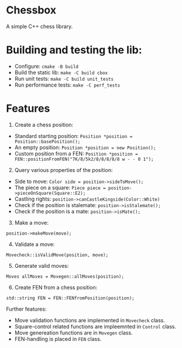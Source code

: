 # Chessbox

A simple C++ chess library.

# Building and testing the lib:
- Configure: `cmake -B build`
- Build the static lib: `make -C build cbox`
- Run unit tests: `make -C build unit_tests`
- Run performance tests: `make -C perf_tests`

# Features
1. Create a chess position:
- Standard starting position: `Position *position = Position::basePosition();`
- An empty position: `Position *position = new Position();`
- Custom position from a FEN: `Position *position = FEN::positionFromFEN("7K/8/5k2/8/8/8/8/8 w - - 0 1");`

2. Query various properties of the position:
- Side to move: `Color side = position->sideToMove();`
- The piece on a square: `Piece piece = position->pieceOnSquare(Square::E2);`
- Castling rights: `position->canCastleKingside(Color::White)`
- Check if the position is stalemate: `position->isStalemate();`
- Check if the position is a mate: `position->isMate();`

3. Make a move:
```
position->makeMove(move);
```

4. Validate a move:
```
Movecheck::isValidMove(position, move);
```

5. Generate valid moves:
```
Moves allMoves = Movegen::allMoves(position);
```

6. Create FEN from a chess position:
```
std::string FEN = FEN::FENfromPosition(position);
```

Further features:
- Move validation functions are implemented in `Movecheck` class.
- Square-control related functions are impleemnted in `Control` class.
- Move genereation functions are in `Movegen` class.
- FEN-handling is placed in `FEN` class.

